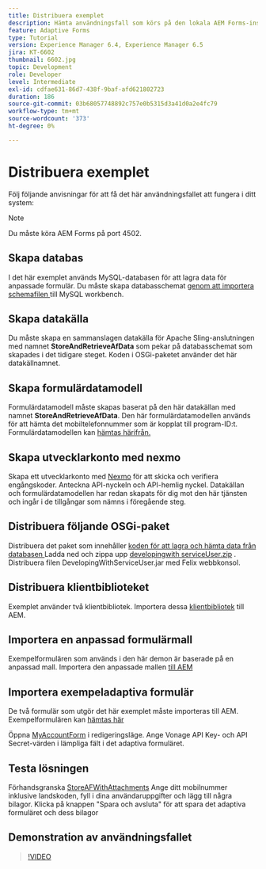 ```yaml
---
title: Distribuera exemplet
description: Hämta användningsfall som körs på den lokala AEM Forms-instansen
feature: Adaptive Forms
type: Tutorial
version: Experience Manager 6.4, Experience Manager 6.5
jira: KT-6602
thumbnail: 6602.jpg
topic: Development
role: Developer
level: Intermediate
exl-id: cdfae631-86d7-438f-9baf-afd621802723
duration: 186
source-git-commit: 03b68057748892c757e0b5315d3a41d0a2e4fc79
workflow-type: tm+mt
source-wordcount: '373'
ht-degree: 0%

---
```


# Distribuera exemplet

Följ följande anvisningar för att få det här användningsfallet att fungera i ditt system:

>[!NOTE]
>Du måste köra AEM Forms på port 4502.


## Skapa databas

I det här exemplet används MySQL-databasen för att lagra data för anpassade formulär. Du måste skapa databasschemat [genom att importera schemafilen ](assets/data-base-schema.sql) till MySQL workbench.

## Skapa datakälla

Du måste skapa en sammanslagen datakälla för Apache Sling-anslutningen med namnet **StoreAndRetrieveAfData** som pekar på databasschemat som skapades i det tidigare steget. Koden i OSGi-paketet använder det här datakällnamnet.

## Skapa formulärdatamodell

Formulärdatamodell måste skapas baserat på den här datakällan med namnet **StoreAndRetrieveAfData**. Den här formulärdatamodellen används för att hämta det mobiltelefonnummer som är kopplat till program-ID:t. Formulärdatamodellen kan [hämtas härifrån.](assets/2-Factor-Authentication-DataSource-and-FDM.zip)

## Skapa utvecklarkonto med nexmo

Skapa ett utvecklarkonto med [Nexmo](https://dashboard.nexmo.com/) för att skicka och verifiera engångskoder. Anteckna API-nyckeln och API-hemlig nyckel. Datakällan och formulärdatamodellen har redan skapats för dig mot den här tjänsten och ingår i de tillgångar som nämns i föregående steg.

## Distribuera följande OSGi-paket

Distribuera det paket som innehåller [koden för att lagra och hämta data från databasen ](assets/SaveAndResume.core-1.0.0-SNAPSHOT.jar)
Ladda ned och zippa upp [developingwith serviceUser.zip](https://experienceleague.adobe.com/docs/experience-manager-learn/assets/developingwithserviceuser.zip?lang=sv-SE) .
Distribuera filen DevelopingWithServiceUser.jar med Felix webbkonsol.

## Distribuera klientbiblioteket

Exemplet använder två klientbibliotek. Importera dessa [klientbibliotek](assets/store-af-with-attachments-client-lib.zip) till AEM.

## Importera en anpassad formulärmall

Exempelformulären som används i den här demon är baserade på en anpassad mall. Importera den anpassade mallen [till AEM](assets/custom-template-with-page-component.zip)

## Importera exempeladaptiva formulär

De två formulär som utgör det här exemplet måste importeras till AEM. Exempelformulären kan [hämtas här](assets/sample-forms.zip)

Öppna [MyAccountForm](http://localhost:4502/editor.html/content/forms/af/myaccountform.html) i redigeringsläge. Ange Vonage API Key- och API Secret-värden i lämpliga fält i det adaptiva formuläret.

## Testa lösningen

Förhandsgranska [StoreAFWithAttachments](http://localhost:4502/content/dam/formsanddocuments/storeafwithattachments/jcr:content?wcmmode=disabled)
Ange ditt mobilnummer inklusive landskoden, fyll i dina användaruppgifter och lägg till några bilagor. Klicka på knappen &quot;Spara och avsluta&quot; för att spara det adaptiva formuläret och dess bilagor


## Demonstration av användningsfallet

>[!VIDEO](https://video.tv.adobe.com/v/327122?quality=12&learn=on)
